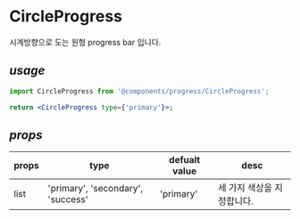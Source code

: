 # CircleProgress

시계방향으로 도는 원형 progress bar 입니다.

## _usage_

```jsx
import CircleProgress from '@components/progress/CircleProgress';

return <CircleProgress type={'primary'}>;
```

## _props_

| props | type                              | defualt value | desc                       |
| ----- | --------------------------------- | ------------- | -------------------------- |
| list  | 'primary', 'secondary', 'success' | 'primary'     | 세 가지 색상을 지정합니다. |
